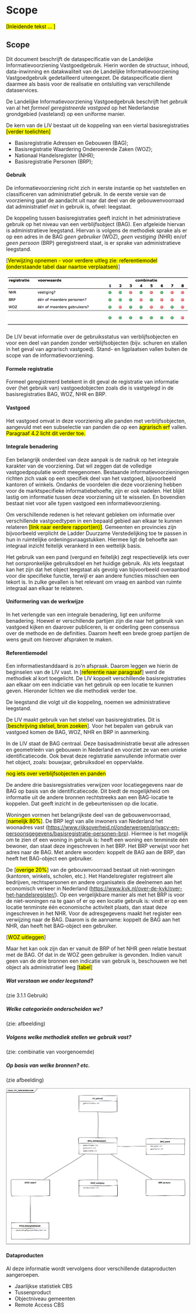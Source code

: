 # Scope

<mark>[Inleidende tekst ... ]</mark>

## Scope
Dit document beschrijft de dataspecificatie van de Landelijke Informatievoorziening Vastgoedgebruik. Hierin worden de structuur, inhoud, data-inwinning en datakwaliteit van de Landelijke Informatievoorziening Vastgoedgebruik gedetailleerd uiteengezet. De dataspecificatie dient daarmee als basis voor de realisatie en ontsluiting van verschillende dataservices.

De Landelijke Informatievoorziening Vastgoedgebruik beschrijft het *gebruik* van al het *formeel geregistreerde vastgoed* op het Nederlandse grondgebied (vasteland) op een uniforme manier.

De kern van de LIV bestaat uit de koppeling van een viertal basisregistraties <mark>[verder toelichten]</mark>
* Basisregistratie Adressen en Gebouwen (BAG);
* Basisregistratie Waardering Onderoerende Zaken (WOZ);
* Nationaal Handelsregister (NHR);
* Basisregistratie Personen (BRP);

#### Gebruik
De informatievoorziening richt zich in eerste instantie op het vaststellen en classificeren van administratief gebruik. In de eerste versie van de voorziening gaat de aandacht uit naar dat deel van de gebouwenvoorraad dat administratief *niet* in gebruik is, ofwel: leegstaat.

De koppeling tussen basisregistraties geeft inzicht in het administratieve gebruik op het niveau van een verblijfsobject (BAG). Een afgeleide hiervan is administratieve leegstand. Hiervan is volgens de methodiek sprake als er op een adres in de BAG *geen gebruiker* (WOZ), *geen vestiging* (NHR) en/of *geen persoon* (BRP) geregistreerd staat, is er sprake van administratieve leegstand.

[<mark>Verwijzing opnemen - voor verdere uitleg zie: referentiemodel (onderstaande tabel daar naartoe verplaatsen)</mark>]

![LIV-combinaties](images/table_leegstand_large.png?raw=true)

De LIV bevat informatie over de gebruiksstatus van verblijfsobjecten en voor een deel van panden zonder verblijfsobjecten (bijv. schuren en stallen in het geval van agrarisch vastgoed). Stand- en ligplaatsen vallen buiten de scope van de informatievoorziening.

#### Formele registratie
Formeel geregistreerd betekent in dit geval de registratie van informatie over (het gebruik van) vastgoedobjecten zoals die is vastgelegd in de basisregistraties BAG, WOZ, NHR en BRP.

#### Vastgoed
Het vastgoed omvat in deze voorziening alle panden met verblijfsobjecten, aangevuld met een subselectie van panden die op een <mark>agrarisch erf</mark> vallen. <mark>Paragraaf 4.2 licht dit verder toe.</mark>

#### Integrale benadering
Een belangrijk onderdeel van deze aanpak is de nadruk op het integrale karakter van de voorziening. Dat wil zeggen dat de volledige vastgoedpopulatie wordt meegenomen. Bestaande informatievoorzieningen richten zich vaak op een specifiek deel van het vastgoed, bijvoorbeeld kantoren of winkels. Ondanks de voordelen die deze voorziening hebben voor de marktspecifieke informatiebehoefte, zijn er ook nadelen. Het blijkt lastig om informatie tussen deze voorziening uit te wisselen. En bovendien bestaat niet voor alle typen vastgoed een informatievoorziening.

Om verschillende redenen is het relevant gebleken om informatie over verschillende vastgoedtypen in een bepaald gebied aan elkaar te kunnen relateren <mark>[link naar eerdere rapport(en)]</mark>. Gemeenten en provincies zijn bijvoorbeeld verplicht de Ladder Duurzame Verstedelijking toe te passen in hun in ruimtelijke ordeningsvraagstukken. Hiermee ligt de behoefte aan integraal inzicht feitelijk verankerd in een wettelijk basis.

Het gebruik van een pand (vergund en feitelijk) zegt respectievelijk iets over het oorspronkelijke gebruiksdoel en het huidige gebruik. Als iets leegstaat kan het zijn dat het object leegstaat als gevolg van bijvoorbeeld overaanbod voor die specifieke functie, terwijl er aan andere functies misschien een tekort is. In zulke gevallen is het relevant om vraag en aanbod van ruimte integraal aan elkaar te relateren.

#### Uniformering van de werkwijze
In het  verlengde van een integrale benadering, ligt een uniforme benadering. Hoewel er verschillende partijen zijn die naar het gebruik van vastgoed kijken en daarover publiceren, is er onderling geen consensus over de methode en de definities. Daarom heeft een brede groep partijen de wens geuit om hierover afspraken te maken.

#### Referentiemodel
Een informatiestanddaard is zo'n afspraak. Daarom leggen we hierin de beginselen van de LIV vast. In [<mark>referentie naar paragraaf</mark>] werd de methodiek al kort toegelicht. De LIV koppelt verschillende basisregistraties aan elkaar om een indiciatie van het gebruik op een locatie te kunnen geven. Hieronder lichten we die methodiek verder toe. 

De leegstand die volgt uit die koppeling, noemen we administratieve leegstand. 

De LIV maakt gebruik van het stelsel van basisregistraties. Dit is [<mark>beschrijving stelsel, bron zoeken</mark>]. Voor het bepalen van gebruik van vastgoed komen de BAG, WOZ, NHR en BRP in aanmerking.

In de LIV staat de BAG centraal. Deze basisadministratie bevat alle adressen en geometrieën van gebouwen in Nederland en voorziet ze van een unieke identificatiecode. Ook bevat deze registratie aanvullende informatie over het object, zoals: bouwjaar, gebruiksdoel en oppervlakte.

<mark>nog iets over verblijfsobjecten en panden</mark>

De andere drie basisregsistraties verwijzen voor locatiegegevens naar de BAG op basis van de identificatiecode. Dit biedt de mogelijkheid om informatie uit de andere bronnen rechtstreeks aan een BAG-locatie te koppelen. Dat geeft inzicht in de gebeurtenissen op die locatie. 

Woningen vormen het belangrijkste deel van de gebouwenvoorraad, [<mark>namelijk 80%</mark>]. De BRP legt van alle inwoners van Nederland het woonadres vast (https://www.rijksoverheid.nl/onderwerpen/privacy-en-persoonsgegevens/basisregistratie-personen-brp). Hiermee is het mogelijk om te zien of een woning in gebruik is: heeft een woning een tenminste één bewoner, dan staat deze ingeschreven in het BRP. Het BRP verwijst voor het adres naar de BAG. Met andere woorden: koppelt de BAG aan de BRP, dan heeft het BAG-object een gebruiker.

De [<mark>overige 20%</mark>] van de gebouwnvoorraad bestaat uit niet-woningen (kantoren, winkels, scholen, etc.). Het Handelsregister registreert alle bedrijven, rechtspersonen en andere organisateis die deelnemen aan het economisch verkeer in Nederland (https://www.kvk.nl/over-de-kvk/over-het-handelsregister/). Op een vergelijkbare manier als met het BRP is voor de niet-woningen na te gaan of er op een locatie gebruik is: vindt er op een locatie tenminste één economische activiteit plaats, dan staat deze ingeschreven in het NHR. Voor de adresgegevens maakt het register een verwijzing naar de BAG. Daarom is de aanname: koppelt de BAG aan het NHR, dan heeft het BAG-object een gebruiker.

[<mark>WOZ uitleggen</mark>]

Maar het kan ook zijn dan er vanuit de BRP of het NHR geen relatie bestaat met de BAG. Of dat in de WOZ geen gebruiker is gevonden. Indien vanuit geen van de drie bronnen een indicatie van gebruik is, beschouwen we het object als administratief leeg [<mark>tabel</mark>]




##### Wat verstaan we onder leegstand? 
(zie 3.1.1 Gebruik)
##### Welke categorieën onderscheiden we?
(zie: afbeelding)
##### Volgens welke methodiek stellen we gebruik vast?
(zie: combinatie van voorgenoemde)
##### Op basis van welke bronnen? etc.
(zie afbeelding)

![referentiemodel](images/referentiemodel.png?raw=true)

#### Dataproducten <!-- andere titel: ~functionaliteiten? -->
Al deze informatie wordt vervolgens door verschillende dataproducten aangeroepen. 
* Jaarlijkse statistiek CBS
* Tussenproduct
* Objectniveau gemeenten
* Remote Access CBS